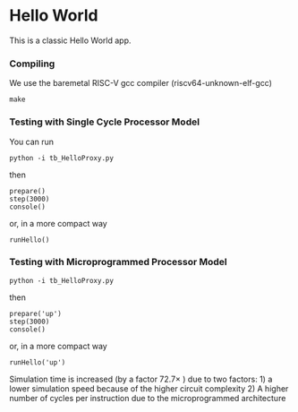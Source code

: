 # Hello World

This is a classic Hello World app.

### Compiling

We use the baremetal RISC-V gcc compiler (riscv64-unknown-elf-gcc)

```
make
```


### Testing with Single Cycle Processor Model

You can run 

```
python -i tb_HelloProxy.py
```

then 

```
prepare()
step(3000)
console()
```

or, in a more compact way

```
runHello()
```



### Testing with Microprogrammed Processor Model

```
python -i tb_HelloProxy.py
```

then 

```
prepare('up')
step(3000)
console()
```

or, in a more compact way

```
runHello('up')
```

Simulation time is increased (by a factor $72.7\times$ ) due to two factors: 1) a lower simulation speed because of the higher circuit complexity 2) A higher number of cycles per instruction due to the microprogrammed architecture

